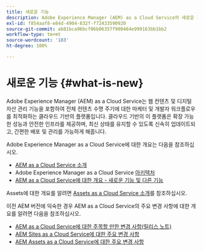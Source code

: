 ```yaml
---
title: 새로운 기능
description: Adobe Experience Manager (AEM) as a Cloud Service의 새로운 기능
exl-id: f854aaf8-e84d-4904-832f-f72433590920
source-git-commit: ab81bca96bcf06b06357f900464e999163bb1bb2
workflow-type: tm+mt
source-wordcount: '183'
ht-degree: 100%

---
```


# 새로운 기능  {#what-is-new}

<!-- For the pre-release of Adobe Experience Manager (AEM) as a Cloud Service everything is new. -->

Adobe Experience Manager (AEM) as a Cloud Service는 웹 컨텐츠 및 디지털 자산 관리 기능을 포함하여 전체 컨텐츠 수명 주기에 대한 마케터 및 개발자 워크플로우를 최적화하는 클라우드 기반의 플랫폼입니다. 클라우드 기반의 이 플랫폼은 확장 가능한 성능과 안전한 인프라를 제공하며, 최신 상태를 유지할 수 있도록 신속히 업데이트되고, 간편한 배포 및 관리를 가능하게 해줍니다.

Adobe Experience Manager as a Cloud Service에 대한 개요는 다음을 참조하십시오.
* [AEM as a Cloud Service 소개](/help/overview/introduction.md)
* Adobe Experience Manager as a Cloud Service [아키텍처](/help/overview/architecture.md)
* [AEM as a Cloud Service에 대한 개요 - 새로운 기능 및 다른 기능](/help/overview/what-is-new-and-different.md)

<!-- Please link to introduction or what's new of Sites. -->

Assets에 대한 개요를 알려면 [Assets as a Cloud Service 소개](/help/assets/overview.md)를 참조하십시오.

이전 AEM 버전에 익숙한 경우 AEM as a Cloud Service의 주요 변경 사항에 대한 개요를 알려면 다음을 참조하십시오.

* [AEM as a Cloud Service에 대한 주목할 만한 변경 사항(릴리스 노트)](/help/release-notes/aem-cloud-changes.md)
* [ AEM Sites as a Cloud Service에 대한 주요 변경 사항](/help/sites-cloud/sites-cloud-changes.md)
* [AEM Assets as a Cloud Service에 대한 주요 변경 사항](/help/assets/assets-cloud-changes.md)
